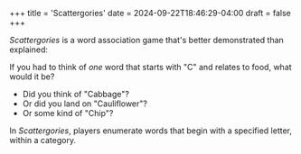 +++
title = 'Scattergories'
date = 2024-09-22T18:46:29-04:00
draft = false
+++

*Scattergories* is a word association game that's better demonstrated than explained: 

If you had to think of *one* word that starts with "C" and relates to food, what would it be?
- Did you think of "Cabbage"?
- Or did you land on "Cauliflower"?
- Or some kind of "Chip"?

In *Scattergories*, players enumerate words that begin with a specified letter, within a category.